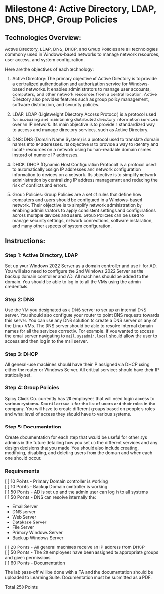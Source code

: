 # Milestone 4: Active Directory, LDAP, DNS, DHCP, Group Policies

## Technologies Overview:

Active Directory, LDAP, DNS, DHCP, and Group Policies are all technologies commonly used in Windows-based networks to manage network resources, user access, and system configuration. 

Here are the objectives of each technology:

1. Active Directory: 
   The primary objective of Active Directory is to provide a centralized authentication and authorization service for Windows-based networks. It enables administrators to manage user accounts, computers, and other network resources from a central location. Active Directory also provides features such as group policy management, software distribution, and security policies.

2. LDAP:
   LDAP (Lightweight Directory Access Protocol) is a protocol used for accessing and maintaining distributed directory information services over an IP network. Its main objective is to provide a standardized way to access and manage directory services, such as Active Directory.

3. DNS:
   DNS (Domain Name System) is a protocol used to translate domain names into IP addresses. Its objective is to provide a way to identify and locate resources on a network using human-readable domain names instead of numeric IP addresses.

4. DHCP:
   DHCP (Dynamic Host Configuration Protocol) is a protocol used to automatically assign IP addresses and network configuration information to devices on a network. Its objective is to simplify network administration by centralizing IP address management and reducing the risk of conflicts and errors.

5. Group Policies:
   Group Policies are a set of rules that define how computers and users should be configured in a Windows-based network. Their objective is to simplify network administration by enabling administrators to apply consistent settings and configurations across multiple devices and users. Group Policies can be used to manage security settings, network connections, software installation, and many other aspects of system configuration.

<div style="page-break-after: always"></div>

## Instructions:

### Step 1: Active Directory, LDAP

Set up your Windows 2022 Server as a domain controller and use it for AD. You will also need to configure the 2nd Windows 2022 Server as the backup domain controller and AD. All machines should be added to the domain. You should be able to log in to all the VMs using the admin credentials. 


### Step 2: DNS

Use the VM you designated as a DNS server to set up an internal DNS server. You should also configure your router to point DNS requests towards this server. You can use any DNS solution to create a DNS server on any of the Linux VMs. The DNS server should be able to resolve internal domain names for all the services correctly. For example, if you wanted to access the email server navigating to `mail.sysadmin.local` should allow the user to access and then log in to the mail server.

### Step 3: DHCP

All general-use machines should have their IP assigned via DHCP using either the router or Windows Server. All critical services should have their IP statically set.

### Step 4: Group Policies

Spicy Cluck Co. currently has 20 employees that will need login access to various systems. See `Milestone 1` for the list of users and their roles in the company. You will have to create different groups based on people's roles and what level of access they should have to various systems. 

### Step 5: Documentation

Create documentation for each step that would be useful for other sys admins in the future detailing how you set up the different services and any design decisions that you made. You should also include creating, modifying, disabling, and deleting users from the domain and when each one should occur.

<div style="page-break-after: always"></div>

### Requirements

[ ] 10 Points - Primary Domain controller is working  
[ ] 10 Points - Backup Domain controller is working  
[ ] 50 Points - AD is set up and the admin user  can log in to all systems  
[ ] 50 Points - DNS can resolve internally the:
   - Email Server
   - DNS server
   - Web Server
   - Database Server
   - File Server
   - Primary Windows Server
   - Back up Windows Server  

[ ] 20 Points - All general machines receive an IP address from DHCP  
[ ] 50 Points - The 20 employees have been assigned to appropriate groups and given permissions  
[ ] 60 Points - Documentation  

The lab pass-off will be done with a TA and the documentation should be uploaded to Learning Suite. Documentation must be submitted as a PDF.

Total 250 Points
